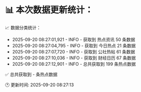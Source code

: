📊 本次数据更新统计：
==========================

📈 数据分类统计：
- 2025-09-20 08:27:01,921 - INFO - 获取到 热点资讯 50 条数据
- 2025-09-20 08:27:04,795 - INFO - 获取到 今日热点 21 条数据
- 2025-09-20 08:27:07,720 - INFO - 获取到 公社热帖 61 条数据
- 2025-09-20 08:27:10,036 - INFO - 获取到 财经日历 67 条数据
- 2025-09-20 08:27:12,901 - INFO - 总共获取到 199 条热点数据

✅ 总共获取到 - 条热点数据

🕐 更新时间: 2025-09-20 08:27:13
